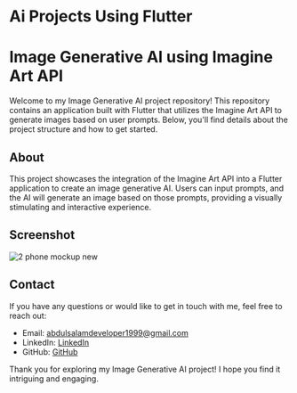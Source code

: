 # Ai Projects Using Flutter 

# Image Generative AI using Imagine Art API

Welcome to my Image Generative AI project repository! This repository contains an application built with Flutter that utilizes the Imagine Art API to generate images based on user prompts. Below, you'll find details about the project structure and how to get started.

## About

This project showcases the integration of the Imagine Art API into a Flutter application to create an image generative AI. Users can input prompts, and the AI will generate an image based on those prompts, providing a visually stimulating and interactive experience.

## Screenshot
![2 phone mockup new](https://github.com/abdulsalamdeveloper1999/fluttter_ai_projects/assets/114761249/0629a824-13e3-467f-acdc-89499caeac30)


## Contact

If you have any questions or would like to get in touch with me, feel free to reach out:

- Email: [abdulsalamdeveloper1999@gmail.com](mailto:abdulsalamdeveloper1999@gmail.com)
- LinkedIn: [LinkedIn](https://www.linkedin.com/in/abdul-salam-432b4a24b)
- GitHub: [GitHub](https://github.com/abdulsalamdeveloper1999)

Thank you for exploring my Image Generative AI project! I hope you find it intriguing and engaging.
